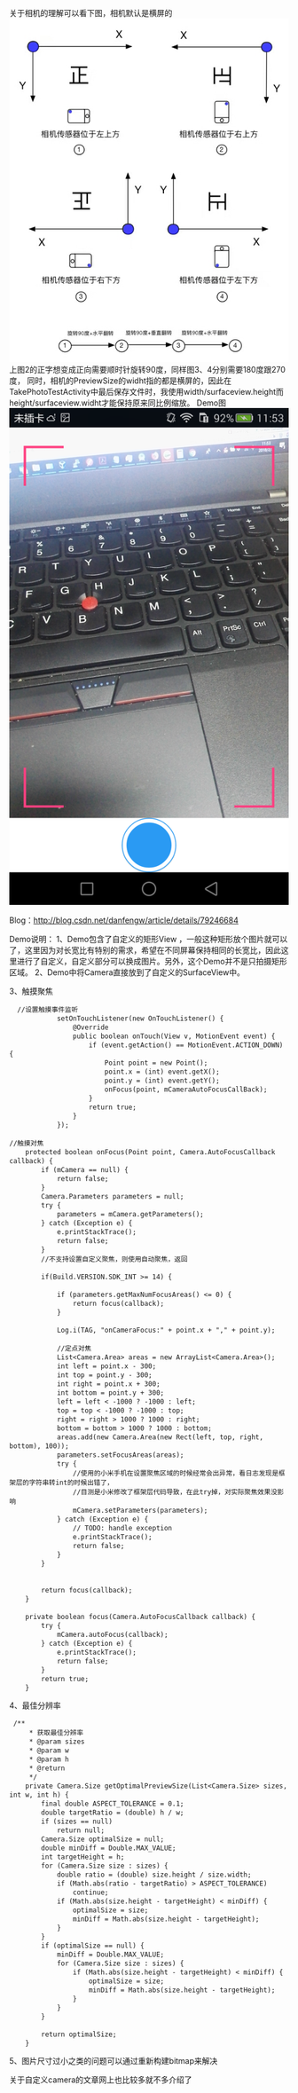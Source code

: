 关于相机的理解可以看下图，相机默认是横屏的
![image](https://github.com/danfengfirst/Camera//raw/master/camera.jpg)
上图2的正字想变成正向需要顺时针旋转90度，同样图3、4分别需要180度跟270度，
同时，相机的PreviewSize的widht指的都是横屏的，因此在TakePhotoTestActivity中最后保存文件时，我使用width/surfaceview.height而height/surfaceview.widht才能保持原来同比例缩放。
 Demo图
 ![image](https://github.com/danfengfirst/Camera//raw/master/Screenshot_2018-02-03-11-53-57.png)

Blog：http://blog.csdn.net/danfengw/article/details/79246684

Demo说明：
1、Demo包含了自定义的矩形View ，一般这种矩形放个图片就可以了，这里因为对长宽比有特别的需求，希望在不同屏幕保持相同的长宽比，因此这里进行了自定义，自定义部分可以换成图片。另外，这个Demo并不是只拍摄矩形区域。
2、Demo中将Camera直接放到了自定义的SurfaceView中。

3、触摸聚焦

```
  //设置触摸事件监听
            setOnTouchListener(new OnTouchListener() {
                @Override
                public boolean onTouch(View v, MotionEvent event) {
                    if (event.getAction() == MotionEvent.ACTION_DOWN) {
                        Point point = new Point();
                        point.x = (int) event.getX();
                        point.y = (int) event.getY();
                        onFocus(point, mCameraAutoFocusCallBack);
                    }
                    return true;
                }
            });

//触摸对焦
    protected boolean onFocus(Point point, Camera.AutoFocusCallback callback) {
        if (mCamera == null) {
            return false;
        }
        Camera.Parameters parameters = null;
        try {
            parameters = mCamera.getParameters();
        } catch (Exception e) {
            e.printStackTrace();
            return false;
        }
        //不支持设置自定义聚焦，则使用自动聚焦，返回

        if(Build.VERSION.SDK_INT >= 14) {

            if (parameters.getMaxNumFocusAreas() <= 0) {
                return focus(callback);
            }

            Log.i(TAG, "onCameraFocus:" + point.x + "," + point.y);

            //定点对焦
            List<Camera.Area> areas = new ArrayList<Camera.Area>();
            int left = point.x - 300;
            int top = point.y - 300;
            int right = point.x + 300;
            int bottom = point.y + 300;
            left = left < -1000 ? -1000 : left;
            top = top < -1000 ? -1000 : top;
            right = right > 1000 ? 1000 : right;
            bottom = bottom > 1000 ? 1000 : bottom;
            areas.add(new Camera.Area(new Rect(left, top, right, bottom), 100));
            parameters.setFocusAreas(areas);
            try {
                //使用的小米手机在设置聚焦区域的时候经常会出异常，看日志发现是框架层的字符串转int的时候出错了，
                //目测是小米修改了框架层代码导致，在此try掉，对实际聚焦效果没影响
                mCamera.setParameters(parameters);
            } catch (Exception e) {
                // TODO: handle exception
                e.printStackTrace();
                return false;
            }
        }


        return focus(callback);
    }

    private boolean focus(Camera.AutoFocusCallback callback) {
        try {
            mCamera.autoFocus(callback);
        } catch (Exception e) {
            e.printStackTrace();
            return false;
        }
        return true;
    }
```
4、最佳分辨率

```
 /**
     * 获取最佳分辨率
     * @param sizes
     * @param w
     * @param h
     * @return
     */
    private Camera.Size getOptimalPreviewSize(List<Camera.Size> sizes, int w, int h) {
        final double ASPECT_TOLERANCE = 0.1;
        double targetRatio = (double) h / w;
        if (sizes == null)
            return null;
        Camera.Size optimalSize = null;
        double minDiff = Double.MAX_VALUE;
        int targetHeight = h;
        for (Camera.Size size : sizes) {
            double ratio = (double) size.height / size.width;
            if (Math.abs(ratio - targetRatio) > ASPECT_TOLERANCE)
                continue;
            if (Math.abs(size.height - targetHeight) < minDiff) {
                optimalSize = size;
                minDiff = Math.abs(size.height - targetHeight);
            }
        }
        if (optimalSize == null) {
            minDiff = Double.MAX_VALUE;
            for (Camera.Size size : sizes) {
                if (Math.abs(size.height - targetHeight) < minDiff) {
                    optimalSize = size;
                    minDiff = Math.abs(size.height - targetHeight);
                }
            }
        }

        return optimalSize;
    }
```
5、图片尺寸过小之类的问题可以通过重新构建bitmap来解决

关于自定义camera的文章网上也比较多就不多介绍了


